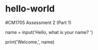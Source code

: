 # hello-world
#CM1705 Assessment 2 (Part 1)

name = input('Hello, what is your name? ')

print('Welcome,', name)
